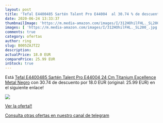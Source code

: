```yaml
---
layout: post
title: 'Tefal E4400485 Sartén Talent Pro E44004  al 30.74 % de descuento'
date: 2020-06-24 13:33:37
thumbnailImage: 'https://m.media-amazon.com/images/I/312HOhilFHL._SL200_.jpg'
images: [ 'https://m.media-amazon.com/images/I/312HOhilFHL._SL200_.jpg' ]
comments: true
category: ofertas
author: ring
slug: B005ZAJTZ2
description:
actualPrice: 18.0 EUR
comparePrice: 25.99 EUR
inStock: true
---
```


Está [Tefal E4400485 Sartén Talent Pro E44004  24 Cm  Titanium Excellence  Metal  Negro](https://www.amazon.com/dp/B005ZAJTZ2/?tag=redken08-20) con 30.74 de descuento por 18.0 EUR (original: 25.99 EUR) en el siguiente enlace!

[![](https://m.media-amazon.com/images/I/312HOhilFHL._SL200_.jpg)](https://www.amazon.com/dp/B005ZAJTZ2/?tag=redken08-20)

[Ver la oferta!!](https://www.amazon.com/dp/B005ZAJTZ2/?tag=redken08-20)

[Consulta otras ofertas en nuestro canal de telegram](https://t.me/s/ofertas25)

